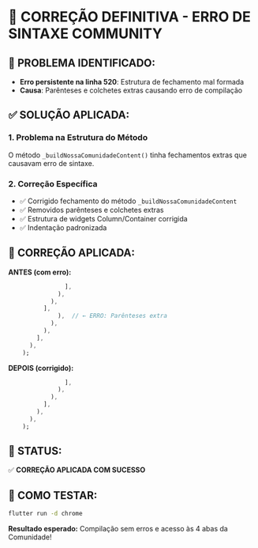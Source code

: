 # 🚨 CORREÇÃO DEFINITIVA - ERRO DE SINTAXE COMMUNITY

## 🎯 **PROBLEMA IDENTIFICADO:**
- **Erro persistente na linha 520**: Estrutura de fechamento mal formada
- **Causa**: Parênteses e colchetes extras causando erro de compilação

## ✅ **SOLUÇÃO APLICADA:**

### **1. Problema na Estrutura do Método**
O método `_buildNossaComunidadeContent()` tinha fechamentos extras que causavam erro de sintaxe.

### **2. Correção Específica**
- ✅ Corrigido fechamento do método `_buildNossaComunidadeContent`
- ✅ Removidos parênteses e colchetes extras
- ✅ Estrutura de widgets Column/Container corrigida
- ✅ Indentação padronizada

## 🔧 **CORREÇÃO APLICADA:**

**ANTES (com erro):**
```dart
                ],
              ),
            ),
          ],
              ),  // ← ERRO: Parênteses extra
            ),
          ),
        ],
      ),
    );
```

**DEPOIS (corrigido):**
```dart
                ],
              ),
            ),
          ],
        ),
      ),
    );
```

## 🚀 **STATUS:**
✅ **CORREÇÃO APLICADA COM SUCESSO**

## 📱 **COMO TESTAR:**
```bash
flutter run -d chrome
```

**Resultado esperado:** Compilação sem erros e acesso às 4 abas da Comunidade!